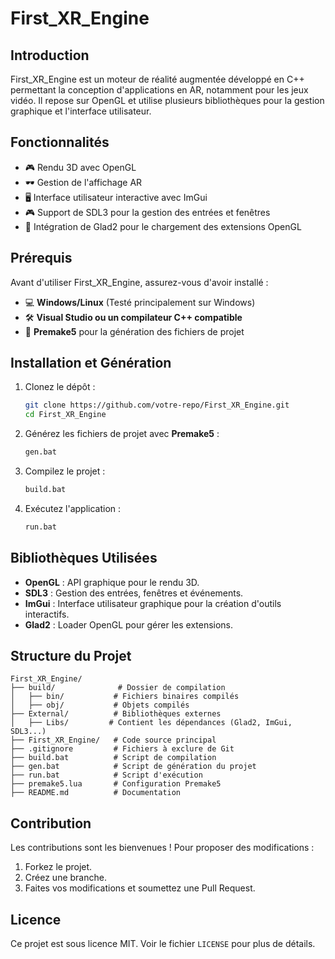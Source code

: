 # First_XR_Engine

## Introduction
First_XR_Engine est un moteur de réalité augmentée développé en C++ permettant la conception d'applications en AR, notamment pour les jeux vidéo. Il repose sur OpenGL et utilise plusieurs bibliothèques pour la gestion graphique et l'interface utilisateur.

## Fonctionnalités
- 🎮 Rendu 3D avec OpenGL
- 🕶️ Gestion de l'affichage AR
- 🖥️ Interface utilisateur interactive avec ImGui
- 🎮 Support de SDL3 pour la gestion des entrées et fenêtres
- 🔧 Intégration de Glad2 pour le chargement des extensions OpenGL

## Prérequis
Avant d'utiliser First_XR_Engine, assurez-vous d'avoir installé :
- 💻 **Windows/Linux** (Testé principalement sur Windows)
- 🛠️ **Visual Studio ou un compilateur C++ compatible**
- 🔨 **Premake5** pour la génération des fichiers de projet

## Installation et Génération
1. Clonez le dépôt :
   ```sh
   git clone https://github.com/votre-repo/First_XR_Engine.git
   cd First_XR_Engine
   ```
2. Générez les fichiers de projet avec **Premake5** :
   ```sh
   gen.bat
   ```
3. Compilez le projet :
   ```sh
   build.bat
   ```
4. Exécutez l'application :
   ```sh
   run.bat
   ```

## Bibliothèques Utilisées
- **OpenGL** : API graphique pour le rendu 3D.
- **SDL3** : Gestion des entrées, fenêtres et événements.
- **ImGui** : Interface utilisateur graphique pour la création d'outils interactifs.
- **Glad2** : Loader OpenGL pour gérer les extensions.

## Structure du Projet
```
First_XR_Engine/
├── build/              # Dossier de compilation
│   ├── bin/           # Fichiers binaires compilés
│   ├── obj/           # Objets compilés
├── External/          # Bibliothèques externes
│   ├── Libs/         # Contient les dépendances (Glad2, ImGui, SDL3...)
├── First_XR_Engine/   # Code source principal
├── .gitignore         # Fichiers à exclure de Git
├── build.bat          # Script de compilation
├── gen.bat            # Script de génération du projet
├── run.bat            # Script d'exécution
├── premake5.lua       # Configuration Premake5
├── README.md          # Documentation
```

## Contribution
Les contributions sont les bienvenues ! Pour proposer des modifications :
1. Forkez le projet.
2. Créez une branche.
3. Faites vos modifications et soumettez une Pull Request.

## Licence
Ce projet est sous licence MIT. Voir le fichier `LICENSE` pour plus de détails.

